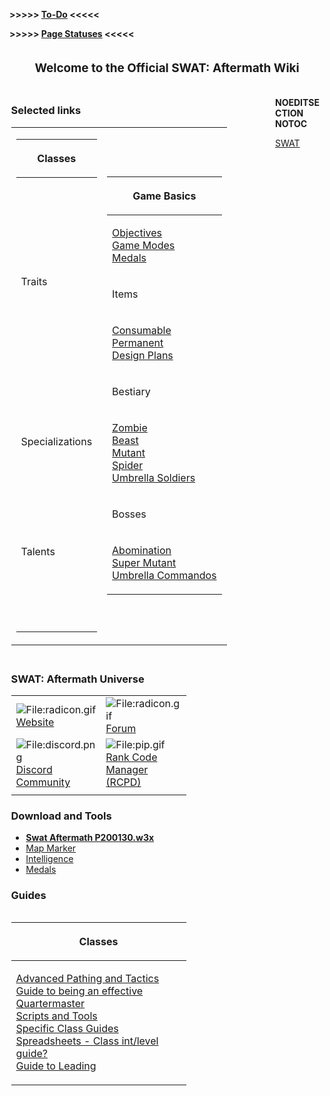 **\>\>\>\>\> [To-Do](To-Do "wikilink") \<\<\<\<\<**

**\>\>\>\>\> [Page Statuses](SiteMap "wikilink") \<\<\<\<\<**

<div id="mp-outer-container">
<div style="margin:0.85em 0 0em 0; padding:0.5em; text-align:center;">

**<span style="font-size:135%;">Welcome to the Official SWAT: Aftermath
Wiki </span>**

</div>
<div style="width: 60%; margin: 0; border: 0; padding: 0.5%; float: left; min-width: 30em;">
<div class="mpcontentbox bg-darkgray">
<h3>

Selected links

</h3>

<table>
<tbody>
<tr class="odd">
<td><table>
<thead>
<tr class="header">
<th><p>Classes</p></th>
</tr>
</thead>
<tbody>
<tr class="odd">
<td><p><br />
<br />
<br />
<br />
<br />
</p></td>
</tr>
<tr class="even">
<td><p>Traits</p></td>
</tr>
<tr class="odd">
<td><p><br />
<br />
<br />
<br />
<br />
<br />
<br />
<br />
</p></td>
</tr>
<tr class="even">
<td><p>Specializations</p></td>
</tr>
<tr class="odd">
<td><p><br />
<br />
<br />
<br />
</p></td>
</tr>
<tr class="even">
<td><p>Talents</p></td>
</tr>
<tr class="odd">
<td><p><br />
<br />
<br />
</p></td>
</tr>
</tbody>
</table></td>
<td><table>
<thead>
<tr class="header">
<th><p>Game Basics</p></th>
</tr>
</thead>
<tbody>
<tr class="odd">
<td><p><a href="Objectives" title="wikilink">Objectives</a><br />
<a href="Game_Modes" title="wikilink">Game Modes</a><br />
<a href="Medals" title="wikilink">Medals</a><br />
<a href="" title="wikilink"></a></p></td>
</tr>
<tr class="even">
<td><p>Items</p></td>
</tr>
<tr class="odd">
<td><p><a href="Consumable" title="wikilink">Consumable</a><br />
<a href="Permanent" title="wikilink">Permanent</a><br />
<a href="Design_Plans" title="wikilink">Design Plans</a></p></td>
</tr>
<tr class="even">
<td><p>Bestiary</p></td>
</tr>
<tr class="odd">
<td><p><a href="Zombie" title="wikilink">Zombie</a><br />
<a href="Beast" title="wikilink">Beast</a><br />
<a href="Mutant" title="wikilink">Mutant</a><br />
<a href="Spider" title="wikilink">Spider</a><br />
<a href="Umbrella_Soldiers" title="wikilink">Umbrella
Soldiers</a></p></td>
</tr>
<tr class="even">
<td><p>Bosses</p></td>
</tr>
<tr class="odd">
<td><p><a href="Abomination" title="wikilink">Abomination</a><br />
<a href="Super_Mutant" title="wikilink">Super Mutant</a><br />
<a href="Umbrella_Commandos" title="wikilink">Umbrella
Commandos</a></p></td>
</tr>
</tbody>
</table></td>
</tr>
</tbody>
</table>

</div>
</div>
<div style="width: 35%; margin:0 0 0 0; border 0; padding: 0.5%; float: left; min-width: 20em;">
<div class="mpcontentbox bg-darkgray">
<h3>

SWAT: Aftermath Universe

</h3>

|                                                                                                            |                                                                                                        |
|------------------------------------------------------------------------------------------------------------|--------------------------------------------------------------------------------------------------------|
| ![<File:radicon.gif>](radicon.gif "File:radicon.gif") [Website](http://redscull.com/swat/readmeafter.html) | ![<File:radicon.gif>](radicon.gif "File:radicon.gif") [Forum](http://redscull.com/forum/)              |
| ![<File:discord.png>](discord.png "File:discord.png") [Discord Community](https://discord.gg/eJ8Cjr4)      | ![<File:pip.gif>](pip.gif "File:pip.gif") [Rank Code Manager (RCPD)](http://night.org/swat2/playerdb/) |
|                                                                                                            |                                                                                                        |

</div>
<div class="mpcontentbox bg-darkgray">
<h3>

Download and Tools

</h3>

-   **[Swat Aftermath
    P200130.w3x](http://redscull.com/swat/downloads/SwatAfterP200130.w3x)**
-   [Map Marker](https://swataftermath.com/tools/mapmarker/)
-   [Intelligence](https://swataftermath.com/tools/int.html)
-   [Medals](https://swataftermath.com/tools/medals.html)

</div>
<div class="mpcontentbox bg-darkgray">
<h3>

Guides

</h3>
<div class="center" style="overflow-x: hidden">
</div>

<table>
<thead>
<tr class="header">
<th><p>Classes</p></th>
</tr>
</thead>
<tbody>
<tr class="odd">
<td><p><a href="Advanced_Pathing_and_Tactics" title="wikilink">Advanced
Pathing and Tactics</a><br />
<a href="Guide_to_being_an_effective_Quartermaster"
title="wikilink">Guide to being an effective Quartermaster</a><br />
<a href="Scripts_and_Tools" title="wikilink">Scripts and Tools</a><br />
<a href="Specific_Class_Guides" title="wikilink">Specific Class
Guides</a><br />
<a href="Spreadsheets_-_Class_int/level_guide?"
title="wikilink">Spreadsheets - Class int/level guide?</a><br />
<a href="Guide_to_Leading" title="wikilink">Guide to
Leading</a></p></td>
</tr>
</tbody>
</table>

</div>
</div>
</div>

__NOEDITSECTION__ __NOTOC__

[SWAT](Category:SWAT "wikilink")